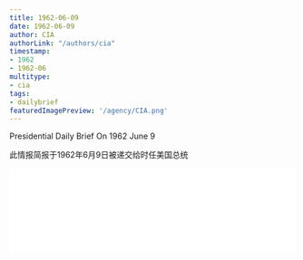 ```yaml
---
title: 1962-06-09
date: 1962-06-09
author: CIA 
authorLink: "/authors/cia"
timestamp: 
- 1962
- 1962-06
multitype: 
- cia
tags: 
- dailybrief
featuredImagePreview: '/agency/CIA.png'
---
```



Presidential Daily Brief On 1962 June 9

此情报简报于1962年6月9日被递交给时任美国总统

<!--more-->





<div id="over" style="width:100%; overflow:hidden"> <iframe id="sFrame" name="sFrame" frameborder="no" border="0"  allowfullscreen marginwidth="0" scrolling="no" src = " /CIA/1962-06-09.html "  style = " position:absulute; width: 806px; top: 300;" > </iframe> </div>
